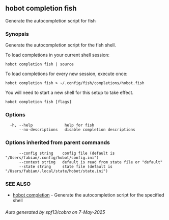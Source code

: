 ## hobot completion fish

Generate the autocompletion script for fish

### Synopsis

Generate the autocompletion script for the fish shell.

To load completions in your current shell session:

	hobot completion fish | source

To load completions for every new session, execute once:

	hobot completion fish > ~/.config/fish/completions/hobot.fish

You will need to start a new shell for this setup to take effect.


```
hobot completion fish [flags]
```

### Options

```
  -h, --help              help for fish
      --no-descriptions   disable completion descriptions
```

### Options inherited from parent commands

```
      --config string    config file (default is "/Users/fabian/.config/hobot/config.ini")
      --context string   default is read from state file or "default"
      --state string     state file (default is "/Users/fabian/.local/state/hobot/state.ini")
```

### SEE ALSO

* [hobot completion](hobot_completion.md)	 - Generate the autocompletion script for the specified shell

###### Auto generated by spf13/cobra on 7-May-2025

